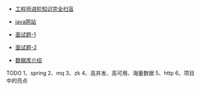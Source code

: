 

- [工程师进阶知识完全扫盲](https://doocs.github.io/advanced-java/#/?id=%e4%ba%92%e8%81%94%e7%bd%91-java-%e5%b7%a5%e7%a8%8b%e5%b8%88%e8%bf%9b%e9%98%b6%e7%9f%a5%e8%af%86%e5%ae%8c%e5%85%a8%e6%89%ab%e7%9b%b2)

- [java网站](https://snailclimb.gitee.io/javaguide/#/)

- [面试题-1](https://hadyang.com/interview/)

- [面试题-2](https://osjobs.net/topk/)

- [数据库介绍](https://dunwu.github.io/db-tutorial/)


TODO
1、spring
2、mq
3、zk
4、高并发、高可用、海量数据
5、http
6、项目中的亮点